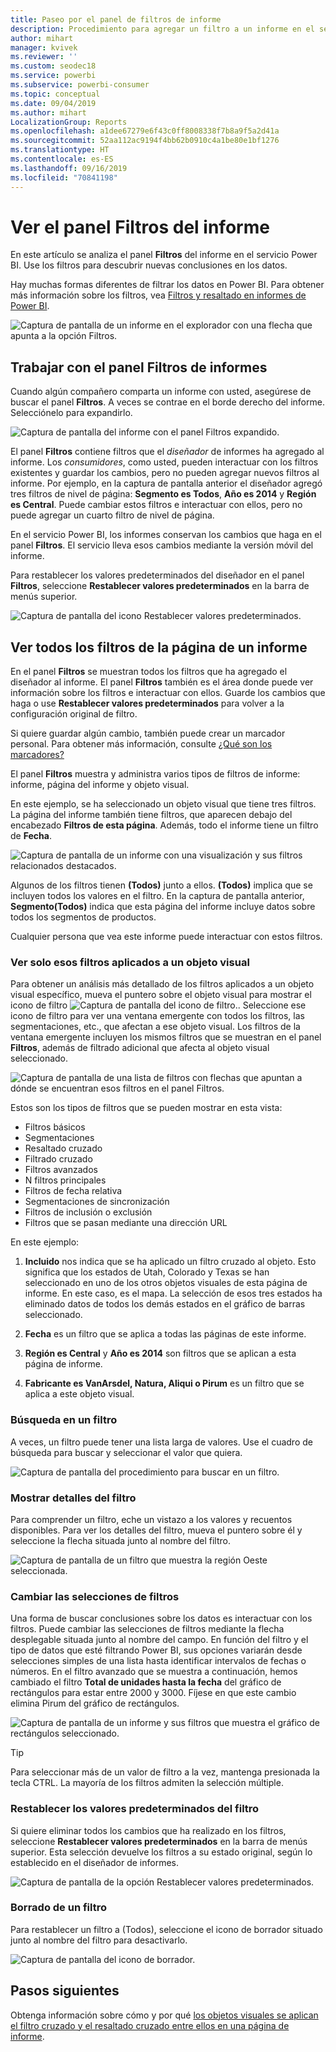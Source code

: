 ```yaml
---
title: Paseo por el panel de filtros de informe
description: Procedimiento para agregar un filtro a un informe en el servicio Power BI para consumidores
author: mihart
manager: kvivek
ms.reviewer: ''
ms.custom: seodec18
ms.service: powerbi
ms.subservice: powerbi-consumer
ms.topic: conceptual
ms.date: 09/04/2019
ms.author: mihart
LocalizationGroup: Reports
ms.openlocfilehash: a1dee67279e6f43c0ff8008338f7b8a9f5a2d41a
ms.sourcegitcommit: 52aa112ac9194f4bb62b0910c4a1be80e1bf1276
ms.translationtype: HT
ms.contentlocale: es-ES
ms.lasthandoff: 09/16/2019
ms.locfileid: "70841198"
---
```

# <a name="take-a-tour-of-the-report-filters-pane"></a>Ver el panel Filtros del informe

En este artículo se analiza el panel **Filtros** del informe en el servicio Power BI. Use los filtros para descubrir nuevas conclusiones en los datos.

Hay muchas formas diferentes de filtrar los datos en Power BI. Para obtener más información sobre los filtros, vea [Filtros y resaltado en informes de Power BI](../power-bi-reports-filters-and-highlighting.md).

![Captura de pantalla de un informe en el explorador con una flecha que apunta a la opción Filtros.](media/end-user-report-filter/power-bi-report.png)

## <a name="working-with-the-report-filters-pane"></a>Trabajar con el panel Filtros de informes

Cuando algún compañero comparta un informe con usted, asegúrese de buscar el panel **Filtros**. A veces se contrae en el borde derecho del informe. Selecciónelo para expandirlo.

![Captura de pantalla del informe con el panel Filtros expandido.](media/end-user-report-filter/power-bi-expand-filter-pane.png)

El panel **Filtros** contiene filtros que el *diseñador* de informes ha agregado al informe. Los *consumidores*, como usted, pueden interactuar con los filtros existentes y guardar los cambios, pero no pueden agregar nuevos filtros al informe. Por ejemplo, en la captura de pantalla anterior el diseñador agregó tres filtros de nivel de página: **Segmento es Todos**, **Año es 2014** y **Región es Central**. Puede cambiar estos filtros e interactuar con ellos, pero no puede agregar un cuarto filtro de nivel de página.

En el servicio Power BI, los informes conservan los cambios que haga en el panel **Filtros**. El servicio lleva esos cambios mediante la versión móvil del informe.

Para restablecer los valores predeterminados del diseñador en el panel **Filtros**, seleccione **Restablecer valores predeterminados** en la barra de menús superior.

![Captura de pantalla del icono Restablecer valores predeterminados.](media/end-user-report-filter/power-bi-reset-icon.png) 

## <a name="view-all-the-filters-for-a-report-page"></a>Ver todos los filtros de la página de un informe

En el panel **Filtros** se muestran todos los filtros que ha agregado el diseñador al informe. El panel **Filtros** también es el área donde puede ver información sobre los filtros e interactuar con ellos. Guarde los cambios que haga o use **Restablecer valores predeterminados** para volver a la configuración original de filtro.

Si quiere guardar algún cambio, también puede crear un marcador personal. Para obtener más información, consulte [¿Qué son los marcadores?](end-user-bookmarks.md)

El panel **Filtros** muestra y administra varios tipos de filtros de informe: informe, página del informe y objeto visual.

En este ejemplo, se ha seleccionado un objeto visual que tiene tres filtros. La página del informe también tiene filtros, que aparecen debajo del encabezado **Filtros de esta página**. Además, todo el informe tiene un filtro de **Fecha**.

![Captura de pantalla de un informe con una visualización y sus filtros relacionados destacados.](media/end-user-report-filter/power-bi-filters-pane.png)

Algunos de los filtros tienen **(Todos)** junto a ellos. **(Todos)** implica que se incluyen todos los valores en el filtro. En la captura de pantalla anterior, **Segmento(Todos)** indica que esta página del informe incluye datos sobre todos los segmentos de productos. 

Cualquier persona que vea este informe puede interactuar con estos filtros.

### <a name="view-only-those-filters-applied-to-a-visual"></a>Ver solo esos filtros aplicados a un objeto visual

Para obtener un análisis más detallado de los filtros aplicados a un objeto visual específico, mueva el puntero sobre el objeto visual para mostrar el icono de filtro ![Captura de pantalla del icono de filtro.](media/end-user-report-filter/power-bi-filter-icon.png). Seleccione ese icono de filtro para ver una ventana emergente con todos los filtros, las segmentaciones, etc., que afectan a ese objeto visual. Los filtros de la ventana emergente incluyen los mismos filtros que se muestran en el panel **Filtros**, además de filtrado adicional que afecta al objeto visual seleccionado.

![Captura de pantalla de una lista de filtros con flechas que apuntan a dónde se encuentran esos filtros en el panel Filtros.](media/end-user-report-filter/power-bi-hover-filters.png)

Estos son los tipos de filtros que se pueden mostrar en esta vista:

- Filtros básicos
- Segmentaciones
- Resaltado cruzado
- Filtrado cruzado
- Filtros avanzados
- N filtros principales
- Filtros de fecha relativa
- Segmentaciones de sincronización
- Filtros de inclusión o exclusión
- Filtros que se pasan mediante una dirección URL

En este ejemplo:
1. **Incluido** nos indica que se ha aplicado un filtro cruzado al objeto. Esto significa que los estados de Utah, Colorado y Texas se han seleccionado en uno de los otros objetos visuales de esta página de informe. En este caso, es el mapa. La selección de esos tres estados ha eliminado datos de todos los demás estados en el gráfico de barras seleccionado.  

1. **Fecha** es un filtro que se aplica a todas las páginas de este informe.

1. **Región es Central** y **Año es 2014** son filtros que se aplican a esta página de informe.

4. **Fabricante es VanArsdel, Natura, Aliqui o Pirum** es un filtro que se aplica a este objeto visual.


### <a name="search-in-a-filter"></a>Búsqueda en un filtro

A veces, un filtro puede tener una lista larga de valores. Use el cuadro de búsqueda para buscar y seleccionar el valor que quiera.

![Captura de pantalla del procedimiento para buscar en un filtro.](media/end-user-report-filter/power-bi-search.png)

### <a name="display-filter-details"></a>Mostrar detalles del filtro

Para comprender un filtro, eche un vistazo a los valores y recuentos disponibles.  Para ver los detalles del filtro, mueva el puntero sobre él y seleccione la flecha situada junto al nombre del filtro.
  
![Captura de pantalla de un filtro que muestra la región Oeste seleccionada.](media/end-user-report-filter/power-bi-filter-expand.png)

### <a name="change-filter-selections"></a>Cambiar las selecciones de filtros

Una forma de buscar conclusiones sobre los datos es interactuar con los filtros. Puede cambiar las selecciones de filtros mediante la flecha desplegable situada junto al nombre del campo.  En función del filtro y el tipo de datos que esté filtrando Power BI, sus opciones variarán desde selecciones simples de una lista hasta identificar intervalos de fechas o números. En el filtro avanzado que se muestra a continuación, hemos cambiado el filtro **Total de unidades hasta la fecha** del gráfico de rectángulos para estar entre 2000 y 3000. Fíjese en que este cambio elimina Pirum del gráfico de rectángulos.
  
![Captura de pantalla de un informe y sus filtros que muestra el gráfico de rectángulos seleccionado.](media/end-user-report-filter/power-bi-treemap-filters.png)

> [!TIP]
> Para seleccionar más de un valor de filtro a la vez, mantenga presionada la tecla CTRL. La mayoría de los filtros admiten la selección múltiple.

### <a name="reset-filter-to-default"></a>Restablecer los valores predeterminados del filtro

Si quiere eliminar todos los cambios que ha realizado en los filtros, seleccione **Restablecer valores predeterminados** en la barra de menús superior.  Esta selección devuelve los filtros a su estado original, según lo establecido en el diseñador de informes.

![Captura de pantalla de la opción Restablecer valores predeterminados.](media/end-user-report-filter/power-bi-reset-icon.png)

### <a name="clear-a-filter"></a>Borrado de un filtro

Para restablecer un filtro a (Todos), seleccione el icono de borrador situado junto al nombre del filtro para desactivarlo.

![Captura de pantalla del icono de borrador.](media/end-user-report-filter/power-bi-eraser.png)
  
<!--  too much detail for consumers

## Types of filters: text field filters
### List mode
Ticking a checkbox either selects or deselects the value. The **All** checkbox can be used to toggle the state of all checkboxes on or off. The checkboxes represent all the available values for that field.  As you adjust the filter, the restatement updates to reflect your choices. 

![list mode filter](media/end-user-report-filter/power-bi-restatement-new.png)

Note how the restatement now says "is Mar, Apr or May".

### Advanced mode
Select **Advanced Filtering** to switch to advanced mode. Use the dropdown controls and text boxes to identify which fields to include. By choosing between **And** and **Or**, you can build complex filter expressions. Select the **Apply Filter** button when you've set the values you want.  

![advanced mode](media/end-user-report-filter/power-bi-advanced.png)

## Types of filters: numeric field filters
### List mode
If the values are finite, selecting the field name displays a list.  See **Text field filters** &gt; **List mode** above for help using checkboxes.   

### Advanced mode
If the values are infinite or represent a range, selecting the field name opens the advanced filter mode. Use the dropdown and text boxes to specify a range of values that you want to see. 

![advanced filter](media/end-user-report-filter/power-bi-dropdown-and-text.png)

By choosing between **And** and **Or**, you can build complex filter expressions. Select the **Apply Filter** button when you've set the values you want.

## Types of filters: date and time
### List mode
If the values are finite, selecting the field name displays a list.  See **Text field filters** &gt; **List mode** above for help using checkboxes.   

### Advanced mode
If the field values represent date or time, you can specify a start/end time when using Date/Time filters.  

![datetime filter](media/end-user-report-filter/pbi_date-time-filters.png)

-->

## <a name="next-steps"></a>Pasos siguientes

Obtenga información sobre cómo y por qué [los objetos visuales se aplican el filtro cruzado y el resaltado cruzado entre ellos en una página de informe](end-user-interactions.md).